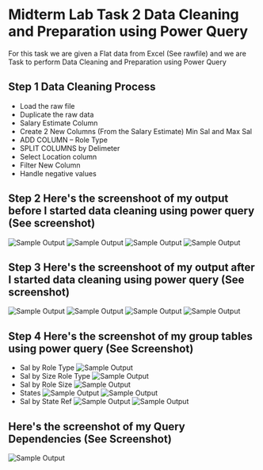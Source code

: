 # Midterm Lab Task 2 Data Cleaning and Preparation using Power Query
For this task we are given a Flat data from Excel (See rawfile) and we are Task to perform Data Cleaning and Preparation using Power Query
## Step 1 Data Cleaning Process
- Load the raw file
- Duplicate the raw data
- Salary Estimate Column
- Create 2 New Columns (From the Salary Estimate) Min Sal and Max Sal
- ADD COLUMN – Role Type
- SPLIT COLUMNS by Delimeter
- Select Location column
- Filter New Column
- Handle negative values
## Step 2 Here's the screenshoot of my output before I started data cleaning using power query (See screenshot)
![Sample Output](images/unclean1.PNG)
![Sample Output](images/unclean2.PNG)
![Sample Output](images/unclean3.PNG)
![Sample Output](images/unclean4.PNG)
## Step 3 Here's the screenshoot of my output after I started data cleaning using power query (See screenshot)
![Sample Output](images/clean1.png)
![Sample Output](images/clean2.png)
![Sample Output](images/clean3.png)
![Sample Output](images/clean.png)
## Step 4 Here's the screenshot of my group tables using power query (See Screenshot)
- Sal by Role Type
![Sample Output](images/roletype.png)
- Sal by Size Role Type
![Sample Output](images/sizeref.png)
- Sal by Role Size
![Sample Output](images/bysize.png)
- States
![Sample Output](images/stateref1.png)
![Sample Output](images/stateref2.png)
- Sal by State Ref
![Sample Output](images/states1.png)
![Sample Output](images/states2.png)
## Here's the screenshot of my Query Dependencies (See Screenshot) 
![Sample Output](images/query.png)

